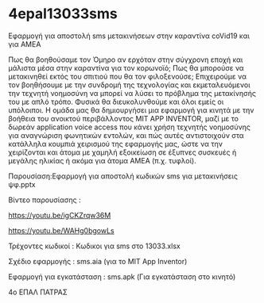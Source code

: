 # 4epal13033sms
Εφαρμογή για αποστολή sms μετακινήσεων στην καραντίνα coVid19 και για ΑΜΕΑ

Πως θα βοηθούσαμε τον Όμηρο αν ερχόταν στην σύγχρονη εποχή και μάλιστα μέσα στην καραντίνα για τον κορωνοϊό; Πως θα μπορούσε να μετακινηθεί εκτός του σπιτιού που θα τον φιλοξενούσε; Επιχειρούμε να τον βοηθήσουμε με την συνδρομή της τεχνολογίας και εκμεταλευόμενοι την τεχνητή νοημοσύνη να μπορεί να λύσει το πρόβλημα της μετακίνησής του με απλό τρόπο. Φυσικά θα διευκολυνθούμε και όλοι εμείς οι υπόλοιποι.
Η ομάδα μας θα δημιουργήσει μια εφαρμογή για κινητά με την βοήθεια του ανοικτού περιβάλλοντος MIT APP INVENTOR, μαζί με το δωρεάν application voice access που κάνει χρήση τεχνητής νοημοσύνης για αναγνώριση φωνητικών εντολών, και πώς αυτές αντιστοιχούν στα κατάλληλα κουμπιά χειρισμού της εφαρμογής μας, ώστε να την χειρίζονται και άτομα με χαμηλή εξοικείωση σε έξυπνες συσκευές ή μεγάλης ηλικίας ή ακόμα για άτομα ΑΜΕΑ (π.χ. τυφλοί).

Παρουσίαση:Εφαρμογή για αποστολή κωδικών sms για μετακινήσεις ψφ.pptx

Βίντεο παρουσίασης : 

https://youtu.be/igCKZrqw36M
        
https://youtu.be/WAHg0bgowLs

Τρέχοντες κωδικοί : Κωδικοι για sms στο 13033.xlsx

Σχέδιο εφαρμογής : sms.aia (για το MIT App Inventor)

Εφαρμογή για εγκατάσταση : sms.apk (Για εγκατάσταση στο κινητό)

4ο ΕΠΑΛ ΠΑΤΡΑΣ
